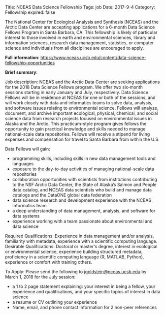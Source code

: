 Title: NCEAS Data Science Fellowship
Tags: job
Date: 2017-9-4
Category: Fellowship
expired: false

The National Center for Ecological Analysis and Synthesis (NCEAS) and the Arctic Data Center are accepting applications for a 6-month Data Science Fellows Program in Santa Barbara, CA. This fellowship is likely of particular interest to those involved in earth and environmental sciences, library and information sciences, research data management, statistics, or computer science and individuals from all disciplines are encouraged to apply.

__Full information__: https://www.nceas.ucsb.edu/content/data-science-fellowship-opportunities

__Brief summary__:

Job description:
NCEAS and the Arctic Data Center are seeking applications for the 2018 Data Science Fellows program. We offer two six-month sessions starting in early January and July, respectively. Data Science Fellows will be in residence at NCEAS for one or both of the sessions, and will work closely with data and informatics teams to solve data, analysis, and software issues relating to environmental science. Fellows will analyze, document, and archive important ecological, physical, chemical, and social science data from research projects focused on environmental issues in Alaska and the Arctic. This practicum-style program gives fellows the opportunity to gain practical knowledge and skills needed to manage national-scale data repositories. Fellows will receive a stipend for living expenses and compensation for travel to Santa Barbara from within the U.S.

Data Fellows will gain:
* programming skills, including skills in new data management tools and languages
* exposure to the day-to-day activities of managing national-scale data repositories
* collaboration opportunities with scientists from institutions contributing to the NSF Arctic Data Center, the State of Alaska’s Salmon and People data catalog, and NCEAS data scientists who build and manage data catalogs and the DataONE global data federation
* data science research and development experience with the NCEAS informatics team
* a deep understanding of data management, analysis, and software for data systems
* experience working with a team passionate about environmental and data science

Required Qualifications: Experience in data management and/or analysis, familiarity with metadata, experience with a scientific computing language.
Desirable Qualifications: Doctoral or master's degree, interest in ecological or environmental science, experience building structured metadata, proficiency in a scientific computing language (R, MATLAB, Python), experience or comfort with training others.

To Apply: 
Please send the following to jgoldstein@nceas.ucsb.edu by March 1, 2018 for the July session: 
* a 1 to 2 page statement explaining: your interest in being a fellow, your experience and qualifications, and your specific topics of interest in data science
* a resume or CV outlining your experience
* Name, email, and phone contact information for 2 non-peer references